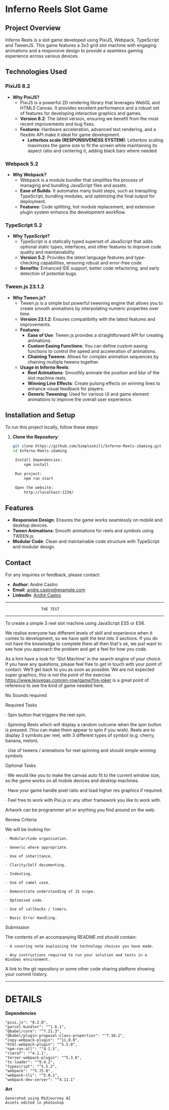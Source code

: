# Inferno Reels Slot Game

## Project Overview
Inferno Reels is a slot game developed using PixiJS, Webpack, TypeScript and TweenJS. This game features a 3x3 grid slot machine with engaging animations and a responsive design to provide a seamless gaming experience across various devices.

## Technologies Used

### PixiJS 8.2
- **Why PixiJS?**
  - PixiJS is a powerful 2D rendering library that leverages WebGL and HTML5 Canvas. It provides excellent performance and a robust set of features for developing interactive graphics and games.
  - **Version 8.2**: The latest version, ensuring we benefit from the most recent improvements and bug fixes.
  - **Features**: Hardware acceleration, advanced text rendering, and a flexible API make it ideal for game development.
    - **Letterbox scale (RESPONSIVENESS SYSTEM)**: Letterbox scaling maximizes the game size to fit the screen while maintaining its aspect ratio and centering it, adding black bars where needed

### Webpack 5.2
- **Why Webpack?**
  - Webpack is a module bundler that simplifies the process of managing and bundling JavaScript files and assets.
  - **Ease of Builds**: It automates many build steps, such as transpiling TypeScript, bundling modules, and optimizing the final output for deployment.
  - **Features**: Code splitting, hot module replacement, and extensive plugin system enhance the development workflow.

### TypeScript 5.2
- **Why TypeScript?**
  - TypeScript is a statically typed superset of JavaScript that adds optional static types, interfaces, and other features to improve code quality and maintainability.
  - **Version 5.2**: Provides the latest language features and type-checking capabilities, ensuring robust and error-free code.
  - **Benefits**: Enhanced IDE support, better code refactoring, and early detection of potential bugs.

### Tween.js 23.1.2
- **Why Tween.js?**
  - Tween.js is a simple but powerful tweening engine that allows you to create smooth animations by interpolating numeric properties over time.
  - **Version 23.1.2**: Ensures compatibility with the latest features and improvements.
  - **Features**: 
    - **Ease of Use**: Tween.js provides a straightforward API for creating animations.
    - **Custom Easing Functions**: You can define custom easing functions to control the speed and acceleration of animations.
    - **Chaining Tweens**: Allows for complex animation sequences by chaining multiple tweens together.
  - **Usage in Inferno Reels**:
    - **Reel Animations**: Smoothly animate the position and blur of the slot machine reels.
    - **Winning Line Effects**: Create pulsing effects on winning lines to enhance visual feedback for players.
    - **Generic Tweening**: Used for various UI and game element animations to improve the overall user experience.

## Installation and Setup
To run this project locally, follow these steps:

1. **Clone the Repository**:
   ```sh
   git clone https://github.com/Simpleskill/Inferno-Reels-iGaming.git
   cd Inferno-Reels-iGaming

    Install Dependencies:
        npm install

    Run project:
        npm run start

    Open the website:
        http://localhost:1234/
    ```


## Features
- **Responsive Design**: Ensures the game works seamlessly on mobile and desktop devices.
- **Tween Animations**: Smooth animations for reels and symbols using TWEEN.js.
- **Modular Code**: Clean and maintainable code structure with TypeScript and modular design.


## Contact
For any inquiries or feedback, please contact:

- **Author**: André Castro
- **Email**: [andre.castro@example.com](mailto:andre.castro@example.com)
- **LinkedIn**: [André Castro](https://www.linkedin.com/in/andre-castro)







***************************************************
                    THE TEST
***************************************************


To create a simple 3 reel slot machine using JavaScript ES5 or ES6.

We realise everyone has different levels of skill and experience when it comes to development, so we have split the test into 3 sections. If you do not have the knowledge to complete them all then that's ok, we just want to see how you approach the problem and get a feel for how you code.

As a hint have a look for ‘Slot Machine’ in the search engine of your choice. If you have any questions, please feel free to get in touch with your point of contact. We’ll get back to you as soon as possible. We are not expected super graphics, this is not the point of the exercise. https://www.leovegas.com/en-row/game/fire-joker is a great point of reference to see the kind of game needed here.

No Sounds required

Required Tasks

· Spin button that triggers the reel spin.

· Spinning Reels which will display a random outcome when the spin button is pressed. (You can make them appear to spin if you wish). Reels are to display 3 symbols per reel, with 3 different types of symbol (e.g. cherry, banana, melon).

· Use of tweens / animations for reel spinning and should simple winning symbols

Optional Tasks

· We would like you to make the canvas auto fit to the current window size, so the game works on all mobile devices and desktop machines.

· Have your game handle pixel ratio and load higher res graphics if required.

· Feel free to work with Pixi.js or any other framework you like to work with.

Artwork can be programmer art or anything you find around on the web.

Review Criteria

We will be looking for:

    · Modular/Code organisation.

    · Generic where appropriate.

    · Use of inheritance.

    · Clarity/Self documenting.

    · Indenting.

    · Use of camel case.

    · Demonstrate understanding of JS scope.

    · Optimised code.

    · Use of callbacks / timers.

    · Basic Error Handling.

Submission

The contents of an accompanying README.md should contain:

    · A covering note explaining the technology choices you have made.

    · Any instructions required to run your solution and tests in a Windows environment.

A link to the git repository or some other code sharing platform showing your commit history.

----------------------------------------------------

# DETAILS


**Dependencies**

    "pixi.js": "8.2.0",
    "parcel-bundler": "^1.6.1",
    "@babel/core": "^7.21.3",
    "@babel/plugin-proposal-class-properties": "^7.10.1",
    "copy-webpack-plugin": "^11.0.0",
    "html-webpack-plugin": "^5.5.0",
    "npm-run-all": "^4.1.5",
    "rimraf": "^4.1.1",
    "terser-webpack-plugin": "^5.3.6",
    "ts-loader": "^9.4.2",
    "typescript": "^5.5.2",
    "webpack": "^5.75.0",
    "webpack-cli": "^5.0.1",
    "webpack-dev-server": "^4.11.1"
    

**Art**

    Generated using Midjourney AI
    Assets edited in photoshop



    
